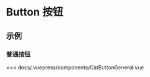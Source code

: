 # Button 按钮 


## 示例

### 普通按钮

<cat-button-general></cat-button-general>

<<< docs/.vuepress/components/CatButtonGeneral.vue



